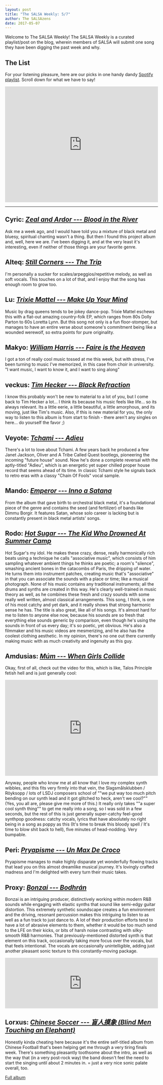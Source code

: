 ```yaml
---
layout: post
title: "The SALSA Weekly: 5/7"
author: The SALSAzens
date: 2017-05-07
---
```


<style>
iframe { margin: 0 auto; display: block; width: 100%; }
</style>

Welcome to The SALSA Weekly! The SALSA Weekly is a curated playlist/post on the blog, wherein members of SALSA will submit one song they have been digging the past week and why.

## The List

For your listening pleasure, here are our picks in one handy dandy [Spotify playlist](https://open.spotify.com/user/forneuslex/playlist/0ywCUtbkTV99owrMnxf3Ic). Scroll down for what we have to say!

<iframe src="https://embed.spotify.com/?uri=spotify%3Auser%3Aforneuslex%3Aplaylist%3A0ywCUtbkTV99owrMnxf3Ic" height="380" frameborder="0" allowtransparency="true"></iframe>

-----

## Cyric: [*Zeal and Ardor --- Blood in the River*](https://open.spotify.com/track/3de3pLWU48fpTNlSuM6tyR)

Ask me a week ago, and I would have told you a mixture of black metal and bluesy, spiritual chanting wasn't a thing. But then I found this project album and, well, here we are. I've been digging it, and at the very least it's interesting, even if neither of those things are your favorite genre.

## Alteq: [*Still Corners --- The Trip*](https://open.spotify.com/track/2BCFf69uK4HL8eOubSSrHm)

I'm personally a sucker for scales/arpeggios/repetitive melody, as well as soft vocals. This touches on a lot of that, and I enjoy that the song has enough room to grow too.

## Lu: [*Trixie Mattel --- Make Up Your Mind*](https://open.spotify.com/track/3ihxhLPBvQd2EGGGAqfrlC)

Music by drag queens tends to be jokey dance-pop. Trixie Mattel eschews this with a flat-out amazing country-folk EP, which ranges from 80s Dolly Parton to 60s Loretta Lynn. But this song not only is a fun floor-stomper, but manages to have an entire verse about someone's commitment being like a wounded werewolf, so extra points for pure originality.

## Makyo: [*William Harris --- Faire is the Heaven*](https://open.spotify.com/track/3uhkOBAyzEkg3FJCRWBMYN)

I got a ton of really cool music tossed at me this week, but with stress, I've been turning to music I've memorized, in this case from choir in university. "I want music, I want to know it, and I want to sing along"

## veckus: [*Tim Hecker --- Black Refraction*](https://open.spotify.com/track/4FTPWFrUzsZUYvIC1VSBxU)

I know this probably won't be new to material to a lot of you, but I come back to Tim Hecker a lot... I think its because his music feels like life... so its always relevant. Its a little eerie, a little beautiful, a little amorphous, and its moving, just like Tim's music. Also, if this is new material for you, the only way to listen to this album is from start to finish - there aren't any singles on here... do yourself the favor ;)

## Veyote: [*Tchami --- Adieu*](https://open.spotify.com/track/3de3pLWU48fpTNlSuM6tyR)

There's a lot to love about Tchami. A few years back he produced a few Janet Jackson, Oliver and A Tribe Called Quest bootlegs, pioneering the incoming "future house" sound. Now he's done a complete reversal with the aptly-titled "Adieu", which is an energetic yet super chilled proper house record that seems ahead of its time. In classic Tchami style he signals back to retro eras with a classy "Chain Of Fools" vocal sample.

## Mando: [*Emperor --- Inno a Satana*](https://open.spotify.com/track/54ZHd1wvjOKNpK551g6sQQ)

From the album that gave birth to orchestral black metal, it's a foundational piece of the genre and contains the seed (and fertilizer) of bands like Dimmu Borgir. It features Satan, whose solo career is lacking but is constantly present in black metal artists' songs.

## Rodo: [*Hot Sugar --- The Kid Who Drowned At Summer Camp*](https://open.spotify.com/track/6xeCp1w8ODHFoHqEa0YSKh)

Hot Sugar's my idol. He makes these crazy, dense, really harmonically rich beats using a technique he calls "associative music", which consists of him sampling whatever ambient things he thinks are poetic; a room's "silence", smashing ancient bones in the catacombs of Paris, the dripping of water. He turns them into instrument patches, creating music that's "associative" in that you can associate the sounds with a place or time; like a musical photograph. None of his music contains any traditional instruments; all the drums and synths are created in this way. He's clearly well-trained in music theory as well, as he combines these fresh and crazy sounds with some really well written, almost classical arrangements. This song, I think, is one of his most catchy and yet dark, and it really shows that strong harmonic sense he has. The title is also great, like all of his songs. It's almost hard for me to listen to anyone else now, because his sounds are so fresh that everything else sounds generic by comparison, even though he's using the sounds in front of us every day; it's so poetic, yet obvious. He's also a filmmaker and his music videos are mesmerizing, and he also has the coolest clothing aesthetic. In my opinion, there's no one out there currently making music with as much creativity and ingenuity as this guy.

## Amdusias: [*Múm --- When Girls Collide*](https://open.spotify.com/track/7jMuXuhCfls17qg16Cy5cA)

Okay, first of all, check out the video for this, which is like, Talos Principle fetish hell and is just generally cool:

<iframe width="560" height="315" src="https://www.youtube.com/embed/4YzmcW8ZwWc" frameborder="0" allowfullscreen></iframe>

Anyway, people who know me at all know that I love my complex synth wibbles, and this fits very firmly into that vein, the Slagsmålsklubben / Röyksopp / lots of LSDJ composers school of ""we put way too much pitch bending on our synth lead and it got glitched to heck, aren't we cool?"" (Yes, you all are, please give me more of this.) It really only takes ""a super cool synth thing"" to get me really into a song, so I was sold in a few seconds, but the rest of this is just generally super-catchy feel-good synthpop goodness: catchy vocals, lyrics that have absolutely no right being in a song as poppy as this (It's time to break this bloody spell / It's time to blow shit back to hell), five minutes of head-nodding. Very bumpable.

## Peri: [*Pryapisme --- Un Max De Croco*](https://open.spotify.com/track/7sG5Rdd0w7CCIuIDFzLIXQ)

Pryapisme manages to make highly disparate yet wonderfully flowing tracks that lead you on this almost dreamlike musical journey. It's lovingly crafted madness and I'm delighted with every turn their music takes.

## Proxy: [*Bonzai --- Bodhrán*](https://soundcloud.com/b_o_n_z_a_i/bodhran-1)

Bonzai is an intriguing producer, distinctively working within modern R&B sounds while engaging with elastic synths that sound like semi-edgy guitar distortion.  This extremely synthetic soundscape creates a fun environment and the driving, resonant percussion makes this intriguing to listen to as well as a fun track to just dance to.  A lot of their production efforts tend to have a lot of abrasive elements to them, whether it would be too much send to the LFE on their kicks, or bits of harsh noise contrasting with silky-smooth R&B harmonies.  That previously-mentioned distorted synth is that element on this track, occasionally taking more focus over the vocals, but that feels intentional.  The vocals are occasionally unintelligible, adding just another pleasant sonic texture to this constantly-moving package.

<iframe width="100%" height="166" scrolling="no" frameborder="no" src="https://w.soundcloud.com/player/?url=https%3A//api.soundcloud.com/tracks/286551563&amp;color=ff5500&amp;auto_play=false&amp;hide_related=false&amp;show_comments=true&amp;show_user=true&amp;show_reposts=false"></iframe>

## Lorxus: [*Chinese Soccer --- 盲人摸象 (Blind Men Touching an Elephant)*](https://youtu.be/tsR8QDP46xg?t=53m40s)

Honestly kinda cheating here because it's the entire self-titled album from Chinese Football that's been helping get me through a very tiring finals week. There's something pleasantly toothsome about the intro, as well as the way that (in a very post-rock way) the band doesn't feel the need to start the singing until about 2 minutes in. = just a very nice sonic palate overall, too.

[Full album](https://youtu.be/tsR8QDP46xg)
